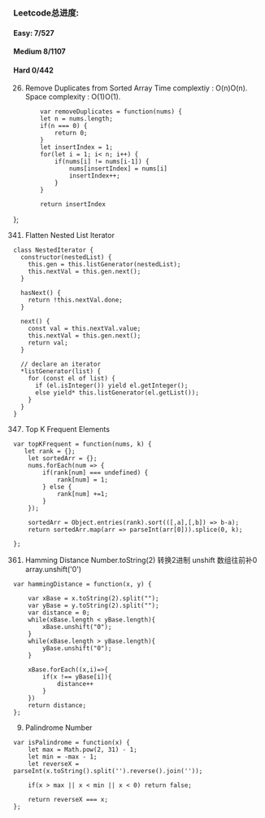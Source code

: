 ### Leetcode总进度:
#### Easy: 7/527
#### Medium 8/1107
#### Hard 0/442

26. Remove Duplicates from Sorted Array
    Time complextiy : O(n)O(n). 
    Space complexity : O(1)O(1).
    ```
        var removeDuplicates = function(nums) {
        let n = nums.length;
        if(n === 0) {
            return 0;
        }
        let insertIndex = 1;
        for(let i = 1; i< n; i++) {
            if(nums[i] != nums[i-1]) {
                nums[insertIndex] = nums[i]
                insertIndex++;
            }
        }
        
        return insertIndex
    ```
};

341. Flatten Nested List Iterator
```
class NestedIterator {
  constructor(nestedList) {
    this.gen = this.listGenerator(nestedList);
    this.nextVal = this.gen.next();
  }

  hasNext() {
    return !this.nextVal.done;
  }

  next() {
    const val = this.nextVal.value;
    this.nextVal = this.gen.next();
    return val;
  }

  // declare an iterator
  *listGenerator(list) {
    for (const el of list) {
      if (el.isInteger()) yield el.getInteger();
      else yield* this.listGenerator(el.getList());
    }
  }
}
```

347. Top K Frequent Elements
```
var topKFrequent = function(nums, k) {
   let rank = {};
    let sortedArr = {};
    nums.forEach(num => {
        if(rank[num] === undefined) {
            rank[num] = 1;
        } else {
            rank[num] +=1;
        }
    });
    
    sortedArr = Object.entries(rank).sort(([,a],[,b]) => b-a);
    return sortedArr.map(arr => parseInt(arr[0])).splice(0, k);
    
};
```

361. Hamming Distance
Number.toString(2) 转换2进制
unshift 数组往前补0
array.unshift('0')
```
var hammingDistance = function(x, y) {
    
    var xBase = x.toString(2).split("");
    var yBase = y.toString(2).split("");
    var distance = 0;
    while(xBase.length < yBase.length){
        xBase.unshift("0");
    }
    while(xBase.length > yBase.length){
        yBase.unshift("0");
    }
    
    xBase.forEach((x,i)=>{
        if(x !== yBase[i]){
            distance++
        }
    })
    return distance;
};
```
9. Palindrome Number
```
var isPalindrome = function(x) {
    let max = Math.pow(2, 31) - 1;
    let min = -max - 1;
    let reverseX = parseInt(x.toString().split('').reverse().join(''));
    
    if(x > max || x < min || x < 0) return false;
    
    return reverseX === x;
};
```